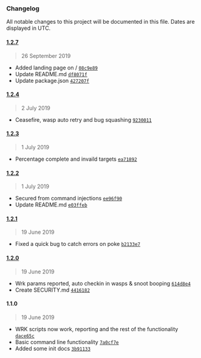 ### Changelog

All notable changes to this project will be documented in this file. Dates are displayed in UTC.

#### [1.2.7](https://github.com/Phara0h/WaspsWithBazookas/compare/1.2.4...1.2.7)

> 26 September 2019

- Added landing page on / [`08c9e89`](https://github.com/Phara0h/WaspsWithBazookas/commit/08c9e894617717f0c16528307520669938793021)
- Update README.md [`df8071f`](https://github.com/Phara0h/WaspsWithBazookas/commit/df8071f18e9ae25f9030039b1a5d8bcc48a241b4)
- Update package.json [`427207f`](https://github.com/Phara0h/WaspsWithBazookas/commit/427207f3dd6ac22dc29dde4018d0e77a800ac649)

#### [1.2.4](https://github.com/Phara0h/WaspsWithBazookas/compare/1.2.3...1.2.4)

> 2 July 2019

- Ceasefire, wasp auto retry and bug squashing [`9230011`](https://github.com/Phara0h/WaspsWithBazookas/commit/9230011b431c88231e67d71b23cbde447226616c)

#### [1.2.3](https://github.com/Phara0h/WaspsWithBazookas/compare/1.2.2...1.2.3)

> 1 July 2019

- Percentage complete and invaild targets [`ea71892`](https://github.com/Phara0h/WaspsWithBazookas/commit/ea71892bf7122fe99777d0d3562fe7c6131276a2)

#### [1.2.2](https://github.com/Phara0h/WaspsWithBazookas/compare/1.2.1...1.2.2)

> 1 July 2019

- Secured from command injections [`ee96f90`](https://github.com/Phara0h/WaspsWithBazookas/commit/ee96f906766e592e870d72e0d9f8bd832fc1a8ce)
- Update README.md [`e03ffeb`](https://github.com/Phara0h/WaspsWithBazookas/commit/e03ffebcfd626e42b98f3053bdb96d69bf5e1357)

#### [1.2.1](https://github.com/Phara0h/WaspsWithBazookas/compare/1.2.0...1.2.1)

> 19 June 2019

- Fixed a quick bug to catch errors on poke [`b2133e7`](https://github.com/Phara0h/WaspsWithBazookas/commit/b2133e72b51aea08678b885f583641150429a458)

#### [1.2.0](https://github.com/Phara0h/WaspsWithBazookas/compare/1.1.0...1.2.0)

> 19 June 2019

- Wrk params reported,  auto checkin in wasps & snoot booping [`614d8e4`](https://github.com/Phara0h/WaspsWithBazookas/commit/614d8e44873475e542eae8813f6a3ec6ddf7130a)
- Create SECURITY.md [`4416182`](https://github.com/Phara0h/WaspsWithBazookas/commit/4416182199ac3152f567bdaa7eb4906130362092)

#### 1.1.0

> 19 June 2019

- WRK scripts now work, reporting and the rest of the functionality [`dace65c`](https://github.com/Phara0h/WaspsWithBazookas/commit/dace65c8d25d899f9968e1346f877c60e33df472)
- Basic command line functionality [`7a0cf7e`](https://github.com/Phara0h/WaspsWithBazookas/commit/7a0cf7e883c98c236aad1364404ac34eb40e073b)
- Added some init docs [`3b91133`](https://github.com/Phara0h/WaspsWithBazookas/commit/3b91133104524cb928b20272b0652fc4634e4a9b)
